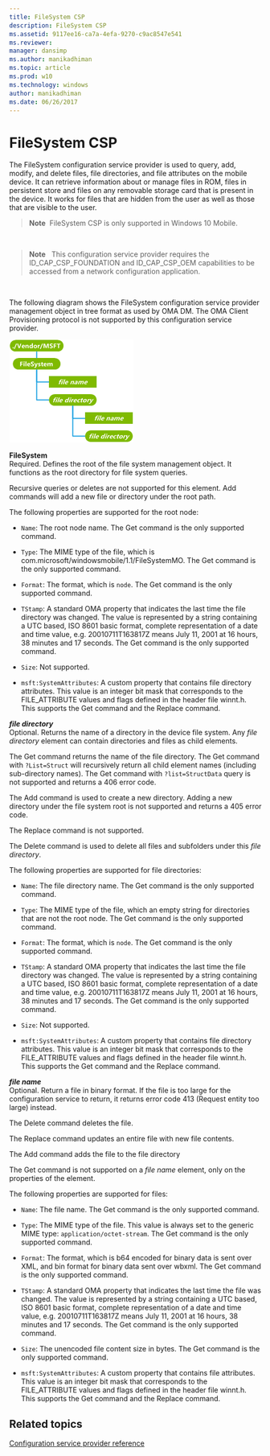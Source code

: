 ```yaml
---
title: FileSystem CSP
description: FileSystem CSP
ms.assetid: 9117ee16-ca7a-4efa-9270-c9ac8547e541
ms.reviewer: 
manager: dansimp
ms.author: manikadhiman
ms.topic: article
ms.prod: w10
ms.technology: windows
author: manikadhiman
ms.date: 06/26/2017
---
```


# FileSystem CSP


The FileSystem configuration service provider is used to query, add, modify, and delete files, file directories, and file attributes on the mobile device. It can retrieve information about or manage files in ROM, files in persistent store and files on any removable storage card that is present in the device. It works for files that are hidden from the user as well as those that are visible to the user.

> **Note**  FileSystem CSP is only supported in Windows 10 Mobile.

 

> **Note**   This configuration service provider requires the ID\_CAP\_CSP\_FOUNDATION and ID\_CAP\_CSP\_OEM capabilities to be accessed from a network configuration application.

 

The following diagram shows the FileSystem configuration service provider management object in tree format as used by OMA DM. The OMA Client Provisioning protocol is not supported by this configuration service provider.

![filesystem csp (dm)](images/provisioning-csp-filesystem-dm.png)

<a href="" id="filesystem"></a>**FileSystem**  
Required. Defines the root of the file system management object. It functions as the root directory for file system queries.

Recursive queries or deletes are not supported for this element. Add commands will add a new file or directory under the root path.

The following properties are supported for the root node:

-   `Name`: The root node name. The Get command is the only supported command.

-   `Type`: The MIME type of the file, which is com.microsoft/windowsmobile/1.1/FileSystemMO. The Get command is the only supported command.

-   `Format`: The format, which is `node`. The Get command is the only supported command.

-   `TStamp`: A standard OMA property that indicates the last time the file directory was changed. The value is represented by a string containing a UTC based, ISO 8601 basic format, complete representation of a date and time value, e.g. 20010711T163817Z means July 11, 2001 at 16 hours, 38 minutes and 17 seconds. The Get command is the only supported command.

-   `Size`: Not supported.

-   `msft:SystemAttributes`: A custom property that contains file directory attributes. This value is an integer bit mask that corresponds to the FILE\_ATTRIBUTE values and flags defined in the header file winnt.h. This supports the Get command and the Replace command.

<a href="" id="file-directory"></a>***file directory***  
Optional. Returns the name of a directory in the device file system. Any *file directory* element can contain directories and files as child elements.

The Get command returns the name of the file directory. The Get command with `?List=Struct` will recursively return all child element names (including sub-directory names). The Get command with `?list=StructData` query is not supported and returns a 406 error code.

The Add command is used to create a new directory. Adding a new directory under the file system root is not supported and returns a 405 error code.

The Replace command is not supported.

The Delete command is used to delete all files and subfolders under this *file directory*.

The following properties are supported for file directories:

-   `Name`: The file directory name. The Get command is the only supported command.

-   `Type`: The MIME type of the file, which an empty string for directories that are not the root node. The Get command is the only supported command.

-   `Format`: The format, which is `node`. The Get command is the only supported command.

-   `TStamp`: A standard OMA property that indicates the last time the file directory was changed. The value is represented by a string containing a UTC based, ISO 8601 basic format, complete representation of a date and time value, e.g. 20010711T163817Z means July 11, 2001 at 16 hours, 38 minutes and 17 seconds. The Get command is the only supported command.

-   `Size`: Not supported.

-   `msft:SystemAttributes`: A custom property that contains file directory attributes. This value is an integer bit mask that corresponds to the FILE\_ATTRIBUTE values and flags defined in the header file winnt.h. This supports the Get command and the Replace command.

<a href="" id="file-name"></a>***file name***  
Optional. Return a file in binary format. If the file is too large for the configuration service to return, it returns error code 413 (Request entity too large) instead.

The Delete command deletes the file.

The Replace command updates an entire file with new file contents.

The Add command adds the file to the file directory

The Get command is not supported on a *file name* element, only on the properties of the element.

The following properties are supported for files:

-   `Name`: The file name. The Get command is the only supported command.

-   `Type`: The MIME type of the file. This value is always set to the generic MIME type: `application/octet-stream`. The Get command is the only supported command.

-   `Format`: The format, which is b64 encoded for binary data is sent over XML, and bin format for binary data sent over wbxml. The Get command is the only supported command.

-   `TStamp`: A standard OMA property that indicates the last time the file was changed. The value is represented by a string containing a UTC based, ISO 8601 basic format, complete representation of a date and time value, e.g. 20010711T163817Z means July 11, 2001 at 16 hours, 38 minutes and 17 seconds. The Get command is the only supported command.

-   `Size`: The unencoded file content size in bytes. The Get command is the only supported command.

-   `msft:SystemAttributes`: A custom property that contains file attributes. This value is an integer bit mask that corresponds to the FILE\_ATTRIBUTE values and flags defined in the header file winnt.h. This supports the Get command and the Replace command.

## Related topics


[Configuration service provider reference](configuration-service-provider-reference.md)

 

 






